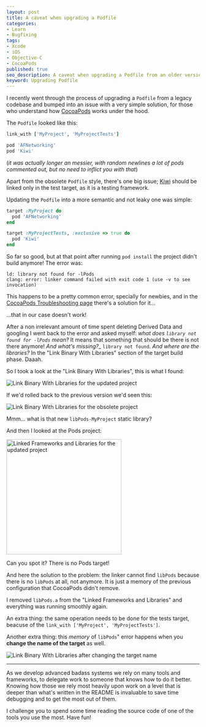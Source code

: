 ```yaml
---
layout: post
title: A caveat when upgrading a Podfile
categories:
- Learn
- Bugfixing
tags:
- Xcode
- iOS
- Objective-C
- CocoaPods
published: true
seo_description: A caveat when upgrading a Podfile from an older version
keyword: Upgrading Podfile
---
```


I recently went through the process of upgrading a `Podfile` from a legacy codebase and bumped into an issue with a very simple solution, for those who understand how [CocoaPods](http://cocoapods.org) works under the hood.

The `Podfile` looked like this:

```ruby
link_with ['MyProject', 'MyProjectTests']

pod 'AFNetworking'
pod 'Kiwi'
```

(_it was actually longer an messier, with random newlines a lot of pods commented out, but no need to inflict you with that_)

Apart from the obsolete `Podfile` style, there's one big issue; [Kiwi](https://github.com/allending/Kiwi) should be linked only in the test target, as it is a testing framework.

Updating the `Podfile` into a more semantic and not leaky one was simple:

```ruby
target :MyProject do
  pod 'AFNetworking'
end

target :MyProjectTests, :exclusive => true do
  pod 'Kiwi'
end
```

So far so good, but at that point after running `pod install` the project didn't build anymore! The error was:

```
ld: library not found for -lPods
clang: error: linker command failed with exit code 1 (use -v to see invocation)
```

This happens to be a pretty common error, specially for newbies, and in the [CocoaPods Troubleshooting page](http://guides.cocoapods.org/using/troubleshooting.html#using-the-cocoapods-project) there's a solution for it...

...that in our case doesn't work!

After a non irrelevant amount of time spent deleting Derived Data and googling I went back to the error and asked myself: _what does `library not found for -lPods` mean?_ It means that something that should be there is not there anymore! _And what's missing?__ `library not found`. _And where are the libraries?_ In the "Link Binary With Libraries" section of the target build phase. Daaah.

So I took a look at the "Link Binary With Libraries", this is what I found:

<img src="{{ site.url }}/assets/2014-03-28/linked-libraries2.png" alt="Link Binary With Libraries for the updated project"/>

If we'd rolled back to the previous version we'd seen this:

<img src="{{ site.url }}/assets/2014-03-28/linked-libraries.png" alt="Link Binary With Libraries for the obsolete project"/>

Mmm... what is that new `libPods-MyProject` static library?

And then I looked at the Pods project:

<img src="{{ site.url }}/assets/2014-03-28/pods-targets.png" style="width: 300px" alt="Linked Frameworks and Libraries for the updated project"/>

Can you spot it? There is no Pods target! 

And here the solution to the problem: the linker cannot find `libPods` because there is no `libPods` at all, not anymore. It is just a memory of the previous configuration that CocoaPods didn't remove.

I removed `libPods.a` from the "Linked Frameworks and Libraries" and everything was running smoothly again.

An extra thing: the same operation needs to be done for the tests target, beacuse of the `link_with ['MyProject', 'MyProjectTests']`.

Another extra thing: this _memory_ of `libPods`" error happens when you **change the name of the target** as well.

<img src="{{ site.url }}/assets/2014-03-28/linked-libraries3.png" alt="Link Binary With Libraries after changing the target name"/>

---

As we develop advanced badass systems we rely on many tools and frameworks, to delegate work to someone that knows how to do it better. Knowing how those we rely most heavily upon work on a level that is deeper than what's written in the README is invaluable to save time debugging and to get the most out of them.

I challenge you to spend some time reading the source code of one of the tools you use the most. Have fun!